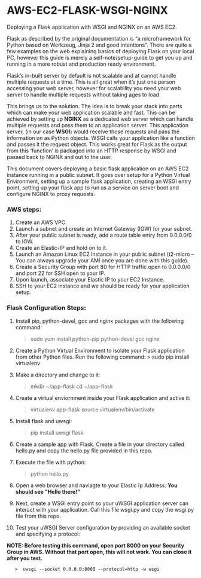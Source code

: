 # AWS-EC2-FLASK-WSGI-NGINX
Deploying a Flask application with WSGI and NGINX on an AWS EC2.

Flask as described by the original documentation is “a microframework for Python based on Werkzeug, Jinja 2 and good intentions”. There are quite a few examples on the web explaining basics of deploying Flask on your local PC, however this guide is merely a self-note/setup-guide to get you up and running in a more robust and production ready environment.

Flask’s in-built server by default is not scalable and at cannot handle multiple requests at a time. This is all great when it’s just one person accessing your web server, however for scalability you need your web server to handle multiple requests without taking ages to load.

This brings us to the solution. The idea is to break your stack into parts which can make your web application scalable and fast. This can be achieved by setting up **NGINX** as a dedicated web server which can handle multiple requests and pass them to an application server. This application server, (in our case **WSGI**) would receive those requests and pass the information on as Python objects. WSGI calls your application like a function and passes it the request object. This works great for Flask as the output from this ‘function’ is packaged into an HTTP response by WSGI and passed back to NGINX and out to the user.
 
This document covers deploying a basic flask application on an AWS EC2 instance running in a public subnet. It goes over setup for a Python Virtual Environment, setting up a sample flask application, creating an WSGI entry point, setting up your flask app to run as a service on server boot and configure NGINX to proxy requests. 

### AWS steps:

   1.	Create an AWS VPC.
   2.	Launch a subnet and create an Internet Gateway (IGW) for your subnet.
   3.	After your public subnet is ready, add a route table entry from 0.0.0.0/0 to IGW.
   4.	Create an Elastic-IP and hold on to it.
   5.	Launch an Amazon Linux EC2 Instance in your public subnet (t2-micro – You can always upgrade your AMI once you are done       with this guide).
   6.	Create a Security Group with port 80 for HTTP traffic open to 0.0.0.0/0 and port 22 for SSH open to your IP.
   7.	Upon launch, associate your Elastic IP to your EC2 Instance.
   8.	SSH to your EC2 instance and we should be ready for your application setup.

### Flask Configuration Steps:

   1.	Install pip, python-devel, gcc and nginx packages with the following command:

      	>  sudo yum install python-pip python-devel gcc nginx

   2.	Create a Python Virtual Environment to isolate your Flask application from other Python files. Run the following command:
       >  sudo pip install virtualenv
   
   3. Make a directory and change to it:
       >  mkdir ~/app-flask
       >  cd ~/app-flask
       
   4. Create a virtual enviornment inside your Flask application and active it:
       >  virtualenv app-flask
       >  source virtualenv/bin/activate
       
   5. Install flask and uwsgi:
       >  pip install uwsgi flask
       
   6. Create a sample app with Flask. Create a file in your directory called hello.py and copy the hello.py file provided in this repo.
   
   7. Execute the file with python:
       >  python hello.py
       
   8. Open a web browser and naviagte to your Elastic Ip Address. **You should see "Hello there!"**    
   
   9. Next, create a WSGI entry point so your uWSGI application server can interact with your application. Call this file wsgi.py and copy the wsgi.py file from this repo. 
   
   10. Test your uWSGI Server configuration by providing an available socket and specifying a protocol:
      
   **NOTE: Before testing this command, open port 8000 on your Security Group in AWS. Without that port open, this will not work. You can close it after you test.**
     
       >  uwsgi --socket 0.0.0.0:8000 --protocol=http -w wsgi
    
   
   
